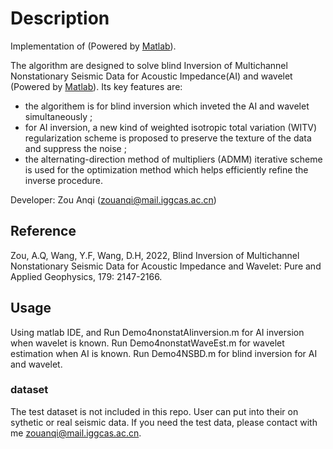 # Description

Implementation of  (Powered by [Matlab](www.matlab.com)).

The algorithm are designed to solve blind Inversion of Multichannel Nonstationary Seismic Data for Acoustic Impedance(AI) and wavelet (Powered by [Matlab](www.matlab.com)). Its key features are:

- the algorithem is for blind inversion which inveted the AI and wavelet simultaneously  ;
- for AI inversion, a new kind of weighted isotropic total variation (WITV) regularization scheme is proposed to preserve the texture of the data and suppress the noise ;
- the alternating-direction method of multipliers (ADMM) iterative scheme is used for the optimization method which helps efficiently refine the inverse procedure.

Developer: Zou Anqi (zouanqi@mail.iggcas.ac.cn)

## Reference

Zou, A.Q, Wang, Y.F, Wang, D.H, 2022, Blind Inversion of Multichannel Nonstationary Seismic Data for Acoustic Impedance and Wavelet: Pure and Applied Geophysics, 179: 2147-2166.

## Usage

Using matlab IDE, and
Run Demo4nonstatAIinversion.m for AI inversion when wavelet is known.
Run Demo4nonstatWaveEst.m for wavelet estimation when AI is known.
Run Demo4NSBD.m for blind inversion for AI and wavelet.


### dataset

The test dataset is not included in this repo. User can put into their on sythetic or real seismic data. If you need the test data, please contact with me zouanqi@mail.iggcas.ac.cn.

